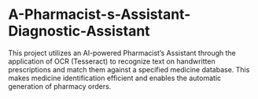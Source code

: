 # A-Pharmacist-s-Assistant-Diagnostic-Assistant
This project utilizes an AI-powered Pharmacist’s Assistant through the application of OCR (Tesseract) to recognize text on handwritten prescriptions and match them against a specified medicine database. This makes medicine identification efficient and enables the automatic generation of pharmacy orders. 
